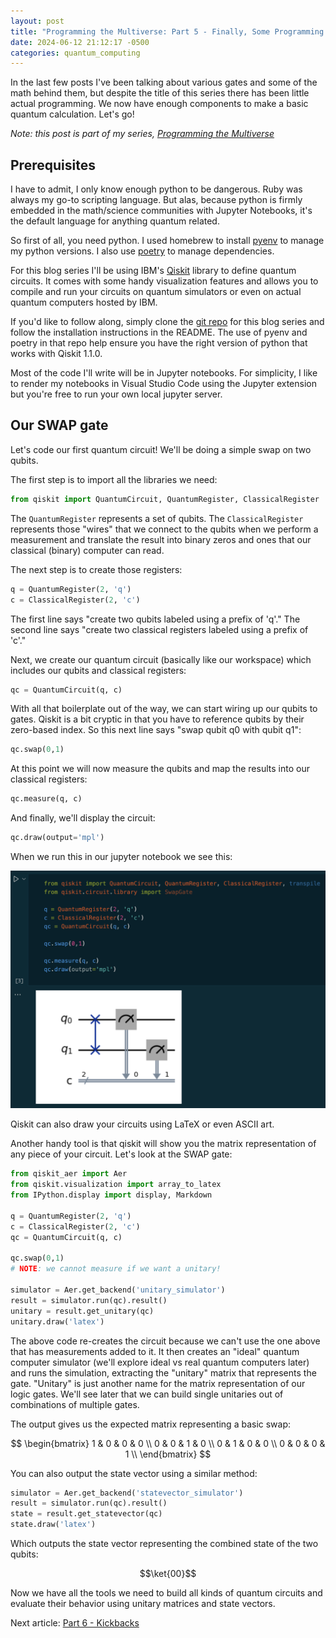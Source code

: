 ```yaml
---
layout: post
title: "Programming the Multiverse: Part 5 - Finally, Some Programming!"
date: 2024-06-12 21:12:17 -0500
categories: quantum_computing
---
```


In the last few posts I've been talking about various gates and some of the math behind them, but despite the title of this series there has been little actual programming. We now have enough components to make a basic quantum calculation. Let's go!

_Note: this post is part of my series, [Programming the Multiverse](/programming-the-multiverse-part-1/)_

## Prerequisites

I have to admit, I only know enough python to be dangerous. Ruby was always my go-to scripting language. But alas, because python is firmly embedded in the math/science communities with Jupyter Notebooks, it's the default language for anything quantum related.

So first of all, you need python. I used homebrew to install [pyenv](https://github.com/pyenv/pyenv) to manage my python versions. I also use [poetry](https://python-poetry.org/) to manage dependencies.

For this blog series I'll be using IBM's [Qiskit](https://qiskit.org/) library to define quantum circuits. It comes with some handy visualization features and allows you to compile and run your circuits on quantum simulators or even on actual quantum computers hosted by IBM.

If you'd like to follow along, simply clone the [git repo](https://github.com/erithmetic/programming-the-multiverse) for this blog series and follow the installation instructions in the README. The use of pyenv and poetry in that repo help ensure you have the right version of python that works with Qiskit 1.1.0.

Most of the code I'll write will be in Jupyter notebooks. For simplicity, I like to render my notebooks in Visual Studio Code using the Jupyter extension but you're free to run your own local jupyter server.

## Our SWAP gate

Let's code our first quantum circuit! We'll be doing a simple swap on two qubits.

The first step is to import all the libraries we need:

```python
from qiskit import QuantumCircuit, QuantumRegister, ClassicalRegister
```

The `QuantumRegister` represents a set of qubits. The `ClassicalRegister` represents those "wires" that we connect to the qubits when we perform a measurement and translate the result into binary zeros and ones that our classical (binary) computer can read.

The next step is to create those registers:

```python
q = QuantumRegister(2, 'q')
c = ClassicalRegister(2, 'c')
```

The first line says "create two qubits labeled using a prefix of 'q'." The second line says "create two classical registers labeled using a prefix of 'c'."

Next, we create our quantum circuit (basically like our workspace) which includes our qubits and classical registers:

```python
qc = QuantumCircuit(q, c)
```

With all that boilerplate out of the way, we can start wiring up our qubits to gates. Qiskit is a bit cryptic in that you have to reference qubits by their zero-based index. So this next line says "swap qubit q0 with qubit q1":

```python
qc.swap(0,1)
```

At this point we will now measure the qubits and map the results into our classical registers:

```python
qc.measure(q, c)
```

And finally, we'll display the circuit:

```python
qc.draw(output='mpl')
```

When we run this in our jupyter notebook we see this:

![A screenshot of the above code and drawing in a jupyter notebook](../images/multiverse-part-5/swap-notebook.png)

Qiskit can also draw your circuits using LaTeX or even ASCII art.

Another handy tool is that qiskit will show you the matrix representation of any piece of your circuit. Let's look at the SWAP gate:

```python
from qiskit_aer import Aer
from qiskit.visualization import array_to_latex
from IPython.display import display, Markdown

q = QuantumRegister(2, 'q')
c = ClassicalRegister(2, 'c')
qc = QuantumCircuit(q, c)

qc.swap(0,1)
# NOTE: we cannot measure if we want a unitary!

simulator = Aer.get_backend('unitary_simulator')
result = simulator.run(qc).result()
unitary = result.get_unitary(qc)
unitary.draw('latex')
```

The above code re-creates the circuit because we can't use the one above that has measurements added to it. It then creates an "ideal" quantum computer simulator (we'll explore ideal vs real quantum computers later) and runs the simulation, extracting the "unitary" matrix that represents the gate. "Unitary" is just another name for the matrix representation of our logic gates. We'll see later that we can build single unitaries out of combinations of multiple gates.

The output gives us the expected matrix representing a basic swap:

$$
\begin{bmatrix}
1 & 0 & 0 & 0  \\
 0 & 0 & 1 & 0  \\
 0 & 1 & 0 & 0  \\
 0 & 0 & 0 & 1  \\
 \end{bmatrix}
$$

You can also output the state vector using a similar method:

```python
simulator = Aer.get_backend('statevector_simulator')
result = simulator.run(qc).result()
state = result.get_statevector(qc)
state.draw('latex')
```

Which outputs the state vector representing the combined state of the two qubits:

$$\ket{00}$$

Now we have all the tools we need to build all kinds of quantum circuits and evaluate their behavior using unitary matrices and state vectors.

Next article: [Part 6 - Kickbacks](/programming-the-multiverse-part-6/)
